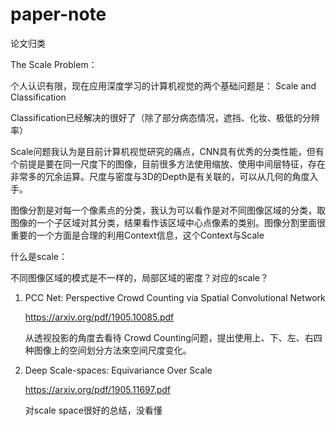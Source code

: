 # paper-note
论文归类


The Scale Problem：

个人认识有限，现在应用深度学习的计算机视觉的两个基础问题是： Scale and Classification

Classification已经解决的很好了（除了部分病态情况，遮挡、化妆、极低的分辨率）

Scale问题我认为是目前计算机视觉研究的痛点，CNN具有优秀的分类性能，但有个前提是要在同一尺度下的图像，目前很多方法使用缩放、使用中间层特征，存在非常多的冗余运算。尺度与密度与3D的Depth是有关联的，可以从几何的角度入手。

图像分割是对每一个像素点的分类，我认为可以看作是对不同图像区域的分类，取图像的一个子区域对其分类，结果看作该区域中心点像素的类别。图像分割里面很重要的一个方面是合理的利用Context信息，这个Context与Scale

什么是scale：

不同图像区域的模式是不一样的，局部区域的密度？对应的scale？


1. PCC Net: Perspective Crowd Counting via Spatial Convolutional Network

   https://arxiv.org/pdf/1905.10085.pdf

   从透视投影的角度去看待 Crowd Counting问题，提出使用上、下、左、右四种图像上的空间划分方法來空间尺度变化。


2. Deep Scale-spaces: Equivariance Over Scale

   https://arxiv.org/pdf/1905.11697.pdf

   对scale space很好的总结，没看懂
